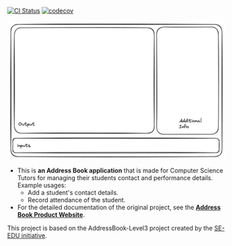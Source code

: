 [![CI Status](https://github.com/se-edu/addressbook-level3/workflows/Java%20CI/badge.svg)](https://github.com/AY2324S2-CS2103T-F13-1/tp/actions)
[![codecov](https://codecov.io/gh/AY2324S2-CS2103T-F13-1/tp/graph/badge.svg?token=58YEQ4Q1CC)](https://codecov.io/gh/AY2324S2-CS2103T-F13-1/tp)

![Ui](docs/images/Ui.png)

* This is **an Address Book application** that is made for Computer Science Tutors for managing their students contact and performance details.<br>
  Example usages:
  * Add a student's contact details.
  * Record attendance of the student.
* For the detailed documentation of the original project, see the **[Address Book Product Website](https://se-education.org/addressbook-level3)**.

This project is based on the AddressBook-Level3 project created by the [SE-EDU initiative](https://se-education.org).